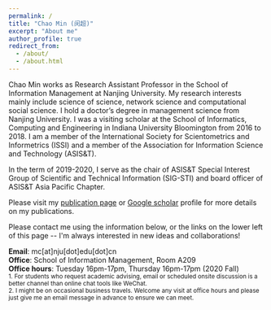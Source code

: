 ```yaml
---
permalink: /
title: "Chao Min (闵超)"
excerpt: "About me"
author_profile: true
redirect_from: 
  - /about/
  - /about.html
---
```


Chao Min works as Research Assistant Professor in the School of Information Management at Nanjing University. My research interests mainly include science of science, network science and computational social science. I hold a doctor’s degree in management science from Nanjing University. I was a visiting scholar at the School of Informatics, Computing and Engineering in Indiana University Bloomington from 2016 to 2018. I am a member of the International Society for Scientometrics and Informetrics (ISSI) and a member of the Association for Information Science and Technology (ASIS&T).  

In the term of 2019-2020, I serve as the chair of ASIS&T Special Interest Group of Scientific and Technical Information (SIG-STI) and board officer of ASIS&T Asia Pacific Chapter.  

Please visit my [publication page](https://min-chao.github.io/_pages/publications/) or [Google scholar](https://scholar.google.com/citations?hl=en&user=koEywhsAAAAJ) profile for more details on my publications.  

Please contact me using the information below, or the links on the lower left of this page -- I'm always interested in new ideas and collaborations!  

**Email**: mc[at]nju[dot]edu[dot]cn  
**Office**: School of Information Management, Room A209  
**Office hours**: Tuesday 16pm-17pm, Thursday 16pm-17pm (2020 Fall)  
<small>1. For students who request academic advising, email or scheduled onsite discussion is a better channel than online chat tools like WeChat.</small>  
<small>2. I might be on occasional business travels. Welcome any visit at office hours and please just give me an email message in advance to ensure we can meet.</small>  


<center style="height: 35%;width: 35%;margin:0 auto;">
    <script type="text/javascript" id="clustrmaps" src="//cdn.clustrmaps.com/map_v2.js?d=R_jX8VBZ0VOhrOvxXZ_ZTIgKn7Fxg_Vb1piiI5xolhc&cl=ffffff&w=a"></script>
</center>

